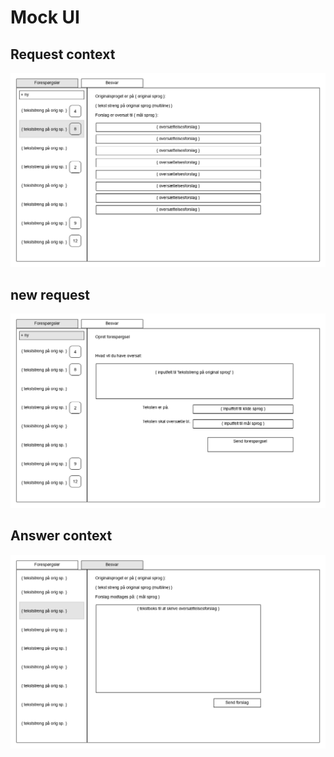 # Mock UI
## Request context

![img](./UI%20-%20request%20context.png)

## new request
![img](./UI%20-%20new%20request.png )

## Answer context
![img](./UI%20-%20answer%20context.png) 

